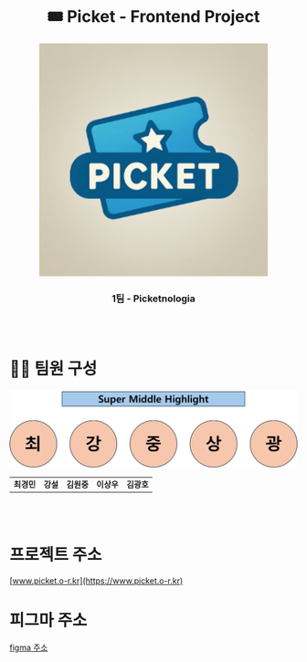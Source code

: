 <h1 align="center">🎟️ Picket - Frontend Project</h1>

<p align="center">
  <img src="img/logo.png" width="400" alt="Picket 로고" />
  
<h3 align="center">1팀 - Picketnologia</h3>

<br /><br />

# 👨‍💻 팀원 구성

<table align="center">
  <tr>
  
  ![팀원 이미지](./img/super_middle_highlight.png)

  </tr>
  <tr>
    <td align="center">
      <b>최경민</b><br/>
    </td>
    <td align="center">
      <b>강설</b><br/>
    </td>
    <td align="center">
      <b>김원중</b><br/>
    </td>
    <td align="center">
      <b>이상우</b><br/>
    </td>
    <td align="center">
      <b>김광호</b><br/>
    </td>
  </tr>
</table>
<br /><br />

# 프로젝트 주소

[www.picket.o-r.kr](https://www.picket.o-r.kr)

# 피그마 주소

[figma 주소](https://www.figma.com/design/Eahp7OBGzdPdH786uO95Cv/%EC%BB%B4%ED%8F%AC%EB%84%8C%ED%8A%B8-%EC%A0%95%EB%A6%AC?node-id=0-1&t=1yp74xPdMWkxE4xb-1)
